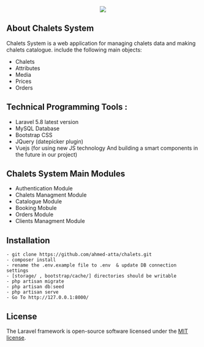 <p align="center"><img src="https://laravel.com/assets/img/components/logo-laravel.svg"></p>

## About Chalets System

Chalets System is a web application for managing chalets data and making chalets catalogue.
include the following main objects:
 
- Chalets  
- Attributes 
- Media  
- Prices    
- Orders 

## Technical Programming Tools  :  
   - Laravel 5.8  latest version
   - MySQL Database
   - Bootstrap CSS 
   - JQuery  (datepicker plugin)
   - Vuejs  (for using new JS technology And building a smart components in the future in our project)   
   
## Chalets System Main Modules
   - Authentication Module
   - Chalets Managment Module
   - Catalogue Module
   - Booking  Mobule  
   - Orders Module
   - Clients Managment Module

## Installation 
    - git clone https://github.com/ahmed-atta/chalets.git
    - composer install
    - rename the .env.example file to .env  & update DB connection settings
    - [storage/ , bootstrap/cache/] directories should be writable
    - php artisan migrate
    - php artisan db:seed
    - php artisan serve   
    - Go To http://127.0.0.1:8000/


## License

The Laravel framework is open-source software licensed under the [MIT license](https://opensource.org/licenses/MIT).
